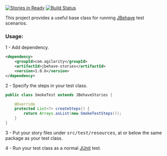 [![Stories in Ready](https://badge.waffle.io/agilarity/jbehave-stories.png?label=ready&title=Ready)](https://waffle.io/agilarity/jbehave-stories)
[![Build Status](https://travis-ci.org/agilarity/jbehave-stories.svg?branch=master)](https://travis-ci.org/agilarity/jbehave-stories)

This project provides a useful base class for running [JBehave](http://jbehave.org/reference/stable/) test scenarios.

### Usage:
1 - Add dependency.
```xml
<dependency>
    <groupId>com.agilarity</groupId>
    <artifactId>jbehave-stories</artifactId>
    <version>1.0.6</version>
</dependency>
```
2 - Specify the steps in your test class.
```java
public class SmokeTest extends JBehaveStories {

    @Override
    protected List<?> createSteps() {
        return Arrays.asList(new SmokeTestSteps());
    }
}
```
3 - Put your story files under <tt>src/test/resources</tt>, at or below the same package as your test class.

4 - Run your test class as a normal [JUnit](http://junit.org/) test.
